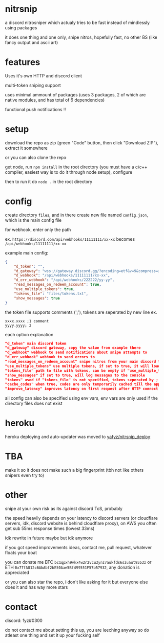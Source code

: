 # nitrsnip
a discord nitrosniper which actualy tries to be fast instead of mindlessly using packages

it does one thing and one only, snipe nitros, hopefully fast, no other BS (like fancy output and ascii art)
# features
Uses it's own HTTP and discord client

multi-token sniping support

uses minimal ammount of packages (uses 3 packages, 2 of which are native modules, and has total of 6 dependencies)

functional push notifications !!
# setup
download the repo as zip (green "Code" button, then click "Download ZIP"), extract it somewhere

or you can also clone the repo

get node, run `npm install` in the root directory (you must have a c/c++ compiler, easiest way is to do it through node setup), configure

then to run it do `node .` in the root directory
# config
create directory `files`, and in there create new file named `config.json`, which is the main config file

for webhook, enter only the path

ex. `https://discord.com/api/webhooks/11111111/xx-xx` becomes `/api/webhooks/11111111/xx-xx`

example main config:
```json
{
    "d_token": "",
    "d_gateway": "wss://gateway.discord.gg/?encoding=etf&v=9&compress=zlib-stream",
    "d_webhook": "/api/webhooks/11111111/xx-xx",
    "d_err_webhook": "/api/webhooks/222222/yy-yy",
    "read_messages_on_redeem_account": true,
    "use_multiple_tokens": true,
    "tokens_file": "files/tokens.txt",
    "show_messages": true
}
```
the token file supports comments (';'), tokens are seperated by new line
ex.
```
xxxx.xxxx ;1 comment
yyyy.yyyy; 2
```

each option explanation
```json
"d_token" main discord token
"d_gateway" discord gateway, copy the value from example there
"d_webhook" webhook to send notifications about snipe attempts to
"d_err_webhook" webhook to send errors to
"read_messages_on_redeem_account" snipe nitros from your main discord token
"use_multiple_tokens" use multiple tokens, if set to true, it will load tokens from "tokens_file"
"tokens_file" path to file with tokens, can be empty if "use_multiple_tokens" is set to false
"show_messages" if set to true, will log messages to the console
"tokens" used if "tokens_file" is not specified, tokens seperated by ; (no comment support)
"cache_codes" when true, codes are only temporarily cached till the application is restarted, when false they are saved on exit and loaded upon startup
"improve_latency" improves latency on first request after HTTP connect by attempting to claim a random code, might be a risky thing to enable
```
all config can also be specified using env vars, env vars are only used if the directory files does not exist
# heroku
heroku deploying and auto-updater was moved to [yafyz/nitrsnip_deploy](https://github.com/yafyz/nitrsnip_deploy)
# TBA
make it so it does not make such a big fingerprint (tbh not like others snipers even try to)
# other
snipe at your own risk as its against discord ToS, probably

the speed heavily depends on your latency to discord servers (or cloudflare servers, idk, discord website is behind cloudflare proxy), on AWS you often get sub 55ms response times (lowest 33ms)

idk rewrite in future maybe but idk anymore

if you got speed improvements ideas, contact me, pull request, whatever floats your boat

you can donate me BTC `bc1qpxh9vkx4w2r2vcu3ynz7aukfds6szuaut9553z` or ETH `0x77fA812c6AbAbf2bE50Aae5Bf499551F57b57932`, any donation is appreciated

or you can also star the repo, i don't like asking for it but everyone else does it and has way more stars

# contact
discord: fyz#0300

do not contact me about setting this up, you are leeching anyway so do atleast one thing and set it up your fucking self
